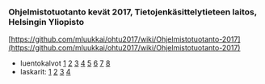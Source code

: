 ### Ohjelmistotuotanto kevät 2017, Tietojenkäsittelytieteen laitos, Helsingin Yliopisto

[https://github.com/mluukkai/ohtu2017/wiki/Ohjelmistotuotanto-2017](https://github.com/mluukkai/ohtu2017/wiki/Ohjelmistotuotanto-2017)

* luentokalvot [1](https://github.com/mluukkai/ohtu2017/blob/master/kalvot/luento1.pdf?raw=true) [2](https://github.com/mluukkai/ohtu2017/blob/master/kalvot/luento2.pdf?raw=true) [3](https://github.com/mluukkai/ohtu2017/blob/master/kalvot/luento3.pdf?raw=true) [4](https://github.com/mluukkai/ohtu2017/blob/master/kalvot/luento4.pdf?raw=true) [5](https://github.com/mluukkai/ohtu2017/blob/master/kalvot/luento5.pdf?raw=true) [6](https://github.com/mluukkai/ohtu2017/blob/master/kalvot/luento6.pdf?raw=true) [7](https://github.com/mluukkai/ohtu2017/blob/master/kalvot/luento7.pdf?raw=true) [8](https://github.com/mluukkai/ohtu2017/blob/master/kalvot/luento8.pdf?raw=true)    
* laskarit: [1](https://github.com/mluukkai/ohtu2017/blob/master/laskarit/1.md) [2](https://github.com/mluukkai/ohtu2017/blob/master/laskarit/2.md) [3](https://github.com/mluukkai/ohtu2017/blob/master/laskarit/3.md) [4](https://github.com/mluukkai/ohtu2017/blob/master/laskarit/4.md)

